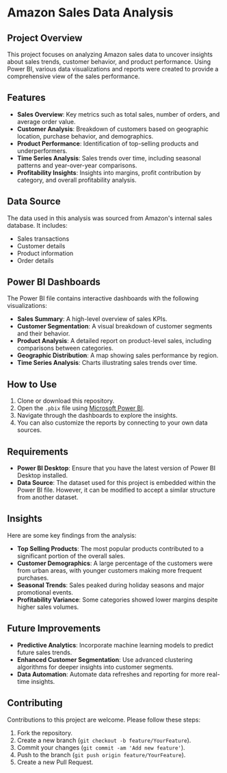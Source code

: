 # Amazon Sales Data Analysis

## Project Overview
This project focuses on analyzing Amazon sales data to uncover insights about sales trends, customer behavior, and product performance. Using Power BI, various data visualizations and reports were created to provide a comprehensive view of the sales performance.

## Features
- **Sales Overview**: Key metrics such as total sales, number of orders, and average order value.
- **Customer Analysis**: Breakdown of customers based on geographic location, purchase behavior, and demographics.
- **Product Performance**: Identification of top-selling products and underperformers.
- **Time Series Analysis**: Sales trends over time, including seasonal patterns and year-over-year comparisons.
- **Profitability Insights**: Insights into margins, profit contribution by category, and overall profitability analysis.

## Data Source
The data used in this analysis was sourced from Amazon's internal sales database. It includes:
- Sales transactions
- Customer details
- Product information
- Order details

## Power BI Dashboards
The Power BI file contains interactive dashboards with the following visualizations:
- **Sales Summary**: A high-level overview of sales KPIs.
- **Customer Segmentation**: A visual breakdown of customer segments and their behavior.
- **Product Analysis**: A detailed report on product-level sales, including comparisons between categories.
- **Geographic Distribution**: A map showing sales performance by region.
- **Time Series Analysis**: Charts illustrating sales trends over time.

## How to Use
1. Clone or download this repository.
2. Open the `.pbix` file using [Microsoft Power BI](https://powerbi.microsoft.com/).
3. Navigate through the dashboards to explore the insights.
4. You can also customize the reports by connecting to your own data sources.

## Requirements
- **Power BI Desktop**: Ensure that you have the latest version of Power BI Desktop installed.
- **Data Source**: The dataset used for this project is embedded within the Power BI file. However, it can be modified to accept a similar structure from another dataset.

## Insights
Here are some key findings from the analysis:
- **Top Selling Products**: The most popular products contributed to a significant portion of the overall sales.
- **Customer Demographics**: A large percentage of the customers were from urban areas, with younger customers making more frequent purchases.
- **Seasonal Trends**: Sales peaked during holiday seasons and major promotional events.
- **Profitability Variance**: Some categories showed lower margins despite higher sales volumes.

## Future Improvements
- **Predictive Analytics**: Incorporate machine learning models to predict future sales trends.
- **Enhanced Customer Segmentation**: Use advanced clustering algorithms for deeper insights into customer segments.
- **Data Automation**: Automate data refreshes and reporting for more real-time insights.

## Contributing
Contributions to this project are welcome. Please follow these steps:
1. Fork the repository.
2. Create a new branch (`git checkout -b feature/YourFeature`).
3. Commit your changes (`git commit -am 'Add new feature'`).
4. Push to the branch (`git push origin feature/YourFeature`).
5. Create a new Pull Request.
